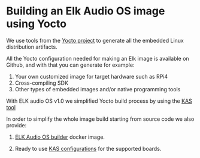 # Building an Elk Audio OS image using Yocto

We use tools from the [Yocto project](https://www.yoctoproject.org/) to generate all the embedded Linux distribution artifacts.

All the Yocto configuration needed for making an Elk image is available on Github, and with that you can generate for example:

  1. Your own customized image for target hardware such as RPi4
  2. Cross-compiling SDK
  3. Other types of embedded images and/or native programming tools

With ELK audio OS v1.0 we simplified Yocto build process by using the [KAS tool](https://github.com/siemens/kas)

In order to simplify the whole image build starting from source code we also provide:

1. [ELK Audio OS builder](https://github.com/elk-audio/elk-audio-os-builder) docker image.

2. Ready to use [KAS configurations](https://github.com/elk-audio/elk-audio-kas-configs) for the supported boards.


